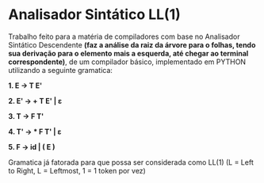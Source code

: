 # Analisador Sintático LL(1)

Trabalho feito para a matéria de compiladores com base no Analisador Sintático Descendente **(faz a análise da raiz da árvore para o folhas, tendo sua derivação para o elemento mais a esquerda, até chegar ao terminal correspondente)**, de um compilador básico, implementado em PYTHON utilizando a seguinte gramatica:

**1. E  -> T E'**

**2. E' -> + T E' | ε**

**3. T  -> F T'**

**4. T' -> * F T' | ε**

**5. F  -> id | ( E )**

Gramatica já fatorada para que possa ser considerada como LL(1) (L = Left to Right, L = Leftmost, 1 = 1 token por vez)
